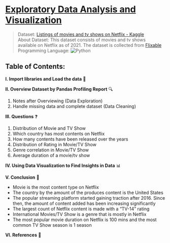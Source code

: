 # [Exploratory Data Analysis and Visualization](https://htmlpreview.github.io/?https://github.com/tedhwang007/netflix-eda/blob/main/Preview.html)
> Dataset: [Listings of movies and tv shows on Netflix - Kaggle](https://www.kaggle.com/datasets/shivamb/netflix-shows)<br>
> About Dataset: This dataset consists of movies and tv shows available on Netflix as of 2021. The dataset is collected from [Flixable](https://flixable.com/)<br>
> Programming Language: ![Python](https://img.shields.io/badge/python-3670A0?style=for-the-badge&logo=python&logoColor=ffdd54)
## Table of Contents:
**I. Import libraries and Load the data** :open_file_folder:

**II. Overview Dataset by Pandas Profiling Report** :mag:

1. Notes after Overviewing (Data Exploration)
2. Handle missing data and complete dataset (Data Cleaning)

**III. Questions** :question: 

1. Distribution of Movie and TV Show
2. Which country has most contents on Netflix
3. How many contents have been released over the years
4. Distribution of Rating in Movie/TV Show
5. Genre correlation in Movie/TV Show
6. Average duration of a movie/tv show

**IV. Using Data Visualization to Find Insights in Data** :bar_chart:

**V. Conclusion** :pushpin:

- Movie is the most content type on Netflix
- The country by the amount of the produces content is the United States
- The popular streaming platform started gaining traction after 2016. Since then, the amount of content added has been increasing significantly
- The largest count of Netflix content is made with a “TV-14” rating
- International Movies/TV Show is a genre that is mostly in Netflix
- The most popular movie duration on Netflix is 100 mins and the most common TV Show season is 1 season

**VI. References** :bookmark_tabs:
